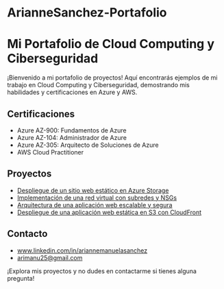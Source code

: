 # ArianneSanchez-Portafolio
# Mi Portafolio de Cloud Computing y Ciberseguridad

¡Bienvenido a mi portafolio de proyectos! Aquí encontrarás ejemplos de mi trabajo en Cloud Computing y Ciberseguridad, demostrando mis habilidades y certificaciones en Azure y AWS.

## Certificaciones

* Azure AZ-900: Fundamentos de Azure
* Azure AZ-104: Administrador de Azure
* Azure AZ-305: Arquitecto de Soluciones de Azure
* AWS Cloud Practitioner

## Proyectos

* [Despliegue de un sitio web estático en Azure Storage](azure-900-website)
* [Implementación de una red virtual con subredes y NSGs](azure-104-network)
* [Arquitectura de una aplicación web escalable y segura](azure-305-webapp)
* [Despliegue de una aplicación web estática en S3 con CloudFront](aws-cloud-website)


## Contacto

* www.linkedin.com/in/ariannemanuelasanchez
* arimanu25@gmail.com

¡Explora mis proyectos y no dudes en contactarme si tienes alguna pregunta!
